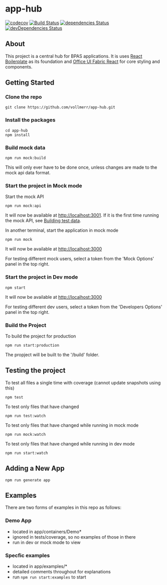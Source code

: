 # app-hub

[![codecov](https://codecov.io/gh/vollmerr/app-hub/branch/master/graph/badge.svg)](https://codecov.io/gh/vollmerr/app-hub)
[![Build Status](https://travis-ci.org/vollmerr/app-hub.svg?branch=master)](https://travis-ci.org/vollmerr/app-hub)
[![dependencies Status](https://david-dm.org/vollmerr/app-hub/status.svg)](https://david-dm.org/vollmerr/app-hub)
[![devDependencies Status](https://david-dm.org/vollmerr/app-hub/dev-status.svg)](https://david-dm.org/vollmerr/app-hub?type=dev)


## About
This project is a central hub for BPAS applications. It is uses [React Boilerplate](https://github.com/react-boilerplate/react-boilerplate) as its foundation and [Office UI Fabric React](https://github.com/OfficeDev/office-ui-fabric-react) for core styling and components. 


## Getting Started
### Clone the repo
```
git clone https://github.com/vollmerr/app-hub.git
```

### Install the packages
```
cd app-hub
npm install
```

### Build mock data
```
npm run mock:build
```
This will only ever have to be done once, unless changes are made to the mock api data format.

### Start the project in Mock mode
Start the mock API
```
npm run mock:api
```
It will now be available at [http://localhost:3001](http://localhost:3001).
If it is the first time running the mock API, see [Building test data](#building-test-data).

In another terminal, start the application in mock mode
```
npm run mock
```
It will now be available at [http://localhost:3000](http://localhost:3000)

For testing different mock users, select a token from the 'Mock Options' panel in the top right.

### Start the project in Dev mode
```
npm start
```
It will now be available at [http://localhost:3000](http://localhost:3000)

For testing different dev users, select a token from the 'Developers Options' panel in the top right.

### Build the Project
To build the project for production
```
npm run start:production
```
The propject will be built to the '/build' folder.


## Testing the project
To test all files a single time with coverage (cannot update snapshots using this)
```
npm test
```
To test only files that have changed
```
npm run test:watch
```
To test only files that have changed while running in mock mode
```
npm run mock:watch
```
To test only files that have changed while running in dev mode
```
npm run start:watch
```


## Adding a New App
```
npm run generate app
```


## Examples
There are two forms of examples in this repo as follows:
### Demo App
- located in app/containers/Demo*
- ignored in tests/coverage, so no examples of those in there
- run in dev or mock mode to view

### Specfic examples
- located in app/examples/*
- detailed comments throughout for explanations
- run `npm run start:examples` to start
